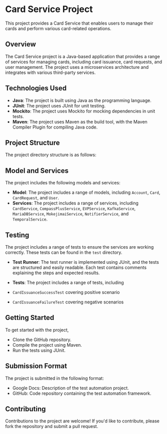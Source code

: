 # Card Service Project

This project provides a Card Service that enables users to manage their cards and perform various card-related operations.

## Overview

The Card Service project is a Java-based application that provides a range of services for managing cards, including card issuance, card requests, and user management. The project uses a microservices architecture and integrates with various third-party services.

## Technologies Used

* **Java**: The project is built using Java as the programming language.
* **JUnit**: The project uses JUnit for unit testing.
* **Mockito**: The project uses Mockito for mocking dependencies in unit tests.
* **Maven**: The project uses Maven as the build tool, with the Maven Compiler Plugin for compiling Java code.

## Project Structure

The project directory structure is as follows:
## Model and Services

The project includes the following models and services:

* **Model**: The project includes a range of models, including `Account`, `Card`, `CardRequest`, and `User`.
* **Services**: The project includes a range of services, including `CardService`, `CompassPlusService`, `EVPService`, `KafkaService`, `MariaDBService`, `MokejimaiService`, `NotifierService`, and `TemporalService`.

## Testing

The project includes a range of tests to ensure the services are working correctly. These tests can be found in the `test` directory.

* **Test Runner**: The test runner is implemented using JUnit, and the tests are structured and easily readable. Each test contains comments explaining the steps and expected results.

* **Tests**: The project includes a range of tests, including 
* `CardIssuanceSuccessTest` covering positive scenario
* `CardIssuanceFailureTest` covering negative scenarios

## Getting Started

To get started with the project, 
* Clone the GitHub repository.
* Compile the project using Maven.
* Run the tests using JUnit.

## Submission Format
The project is submitted in the following format:
* Google Docs: Description of the test automation project.
* GitHub: Code repository containing the test automation framework.

## Contributing

Contributions to the project are welcome! If you'd like to contribute, please fork the repository and submit a pull request.